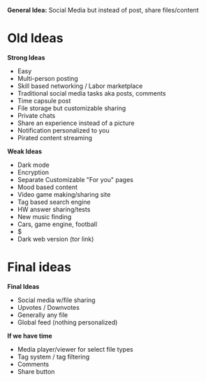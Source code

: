 **General Idea:**
Social Media but instead of post, share files/content

# Old Ideas

**Strong Ideas**
 - Easy
 - Multi-person posting
 - Skill based networking / Labor marketplace
 - Traditional social media tasks aka posts, comments
 - Time capsule post
 - File storage but customizable sharing
 - Private chats
 - Share an experience instead of a picture
 - Notification personalized to you
 - Pirated content streaming

**Weak Ideas**
 - Dark mode
 - Encryption
 - Separate Customizable "For you" pages
 - Mood based content
 - Video game making/sharing site
 - Tag based search engine
 - HW answer sharing/tests
 - New music finding
 - Cars, game engine, football
 - $
 - Dark web version (tor link)


# Final ideas

**Final Ideas**
 - Social media w/file sharing
 - Upvotes / Downvotes
 - Generally any file
 - Global feed (nothing personalized)

**If we have time**
 - Media player/viewer for select file types
 - Tag system / tag filtering
 - Comments
 - Share button
